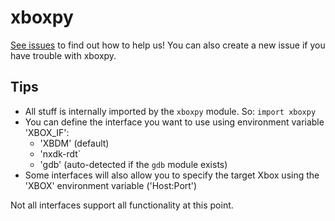 # xboxpy

[See issues](https://github.com/XboxDev/xboxpy/issues) to find out how to help us!
You can also create a new issue if you have trouble with xboxpy.

## Tips

* All stuff is internally imported by the `xboxpy` module. So: `import xboxpy`
* You can define the interface you want to use using environment variable 'XBOX_IF':
  * 'XBDM' (default)
  * 'nxdk-rdt`
  * 'gdb' (auto-detected if the `gdb` module exists)
* Some interfaces will also allow you to specify the target Xbox using the 'XBOX' environment variable ('Host:Port')

Not all interfaces support all functionality at this point.
